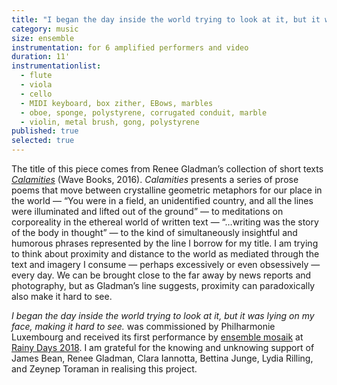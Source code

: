 ```yaml
---
title: "I began the day inside the world trying to look at it, but it was lying on my face, making it hard to see."
category: music
size: ensemble
instrumentation: for 6 amplified performers and video
duration: 11'
instrumentationlist:
  - flute
  - viola
  - cello
  - MIDI keyboard, box zither, EBows, marbles
  - oboe, sponge, polystyrene, corrugated conduit, marble
  - violin, metal brush, gong, polystyrene
published: true
selected: true
---
```


The title of this piece comes from Renee Gladman’s collection of short texts [_Calamities_][cs] (Wave Books, 2016). _Calamities_ presents a series of prose poems that move between crystalline geometric metaphors for our place in the world — “You were in a field, an unidentified country, and all the lines were illuminated and lifted out of the ground” — to meditations on corporeality in the ethereal world of written text — “…writing was the story of the body in thought” — to the kind of simultaneously insightful and humorous phrases represented by the line I borrow for my title. I am trying to think about proximity and distance to the world as mediated through the text and imagery I consume — perhaps excessively or even obsessively — every day. We can be brought close to the far away by news reports and photography, but as Gladman’s line suggests, proximity can paradoxically also make it hard to see.

_I began the day inside the world trying to look at it, but it was lying on my face, making it hard to see._ was commissioned by Philharmonie Luxembourg and received its first performance by [ensemble mosaik][em] at [Rainy Days 2018][rd]. I am grateful for the knowing and unknowing support of James Bean, Renee Gladman, Clara Iannotta, Bettina Junge, Lydia Rilling, and Zeynep Toraman in realising this project.

[cs]: http://www.wavepoetry.com/products/calamities
[em]: http://www.ensemble-mosaik.de/
[rd]: www.rainydays.lu/2018/
